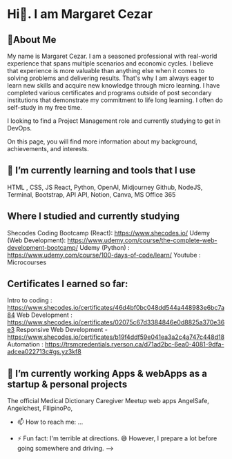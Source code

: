 # Hi👋. I am Margaret Cezar

## 🔖About Me 

My name is Margaret Cezar.  I am a seasoned professional with real-world experience that spans multiple scenarios and economic cycles. I believe that experience is more valuable than anything else when it comes to solving problems and delivering results. That's why I am always eager to learn new skills and acquire new knowledge through micro learning. I have completed various certificates and programs outside of post secondary institutions that demonstrate my commitment to life long learning. I often do self-study in my free time.

I looking to find a Project Management role and currently studying to get in DevOps.

On this page, you will find more information about my background, achievements, and interests.

## 🌱 I’m currently learning and tools that I use
HTML , CSS, JS 
React, Python, OpenAI, Midjourney
Github, NodeJS, Terminal, Bootstrap, API
API, Notion, Canva, MS Office 365

## Where I studied and currently studying
Shecodes Coding Bootcamp (React):  https://www.shecodes.io/
Udemy (Web Development): https://www.udemy.com/course/the-complete-web-development-bootcamp/
Udemy (Python) : https://www.udemy.com/course/100-days-of-code/learn/
Youtube : Microcourses

## Certificates I earned so far:
Intro to coding : https://www.shecodes.io/certificates/46d4bf0bc048dd544a448983e6bc7a84
Web Development : https://www.shecodes.io/certificates/02075c67d3384846e0d8825a370e36e3
Responsive Web Development  - https://www.shecodes.io/certificates/b19f4ddf59e041ea3a2c4a747c448d18
Automation : https://trsmcredentials.ryerson.ca/d71ad2bc-6ea0-4081-9dfa-adcea022713c#gs.yz3kf8

## 🔭 I’m currently working Apps & webApps as a startup & personal projects 
The official Medical Dictionary
Caregiver Meetup web apps
AngelSafe, Angelchest, FIlipinoPo,

- 📫 How to reach me: ...

- ⚡ Fun fact: I'm terrible at directions. 😅 
However, I prepare a lot before going somewhere and driving.
-->
